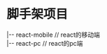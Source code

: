 <!--
 * @Author: yquanmei
 * @Date: 2022-10
 * @LastEditors: yquanmei
 * @LastEditTime: 2022-10
 * @FilePath: /cli-pro/README.md
 * @Description: 
 * Copyright (c) 2022 by 用户/公司名, All Rights Reserved. 
-->

# 脚手架项目
|-- react-mobile // react的移动端  
|-- react-pc // react的pc端